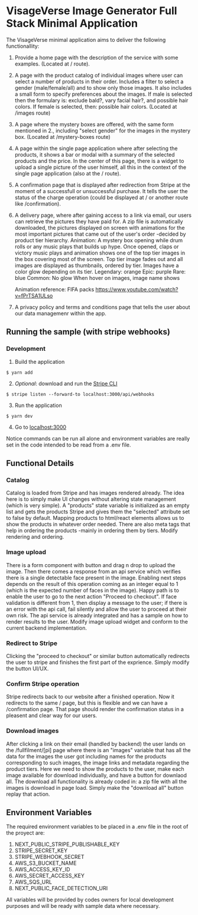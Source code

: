 # VisageVerse Image Generator Full Stack Minimal Application

The VisageVerse minimal application aims to deliver the following functionallity:
1. Provide a home page with the description of the service with some examples. (Located at / route).
2. A page with the product catalog of individual images where user can select a number of products in their order. Includes a filter to select a gender (male/female/all) and to show only those images. It also includes a small form to specify preferences about the images. If male is selected then the formulary is: exclude bald?, vary facial hair?, and possible hair colors. If female is selected, then: possible hair colors. (Located at /images route)
3. A page where the mystery boxes are offered, with the same form mentioned in 2., including "select gender" for the images in the mystery box. (Located at /mystery-boxes route)
4. A page within the single page application where after selecting the products, it shows a bar or modal with a summary of the selected products and the price. In the center of this page, there is a widget to upload a single picture of the user himself, all this in the context of the single page application (also at the / route).
5. A confirmation page that is displayed after redirection from Stripe at the moment of a successfull or unsuccessful purchase. It tells the user the status of the charge operation (could be displayed at / or another route like /confirmation).
6. A delivery page, where after gaining access to a link via email, our users can retrieve the pictures they have paid for. A zip file is automatically downloaded, the pictures displayed on screen with animations for the most important pictures that came out of the user's order -decided by product tier hierarchy.
   Animation:
   A mystery box opening while drum rolls or any music plays that builds up hype.
   Once opened, claps or victory music plays and animation shows one of the top tier images in the box covering most of the screen.
   Top tier image fades out and all images are displayed as thumbnails, ordered by tier.
   Images have a color glow depending on its tier.
   Legendary: orange
   Epic: purple
   Rare: blue
   Common: No glow
   When hover on images, image name shows

   Animation reference: FIFA packs https://www.youtube.com/watch?v=fPrTSA1ULso
8. A privacy policy and terms and conditions page that tells the user about our data managemenr within the app.



## Running the sample (with stripe webhooks)

### Development

1. Build the application
~~~shell
$ yarn add
~~~

2. _Optional_: download and run the [Stripe CLI](https://stripe.com/docs/stripe-cli)
~~~shell
$ stripe listen --forward-to localhost:3000/api/webhooks
~~~

3. Run the application
~~~shell
$ yarn dev
~~~

4. Go to [localhost:3000](http://localhost:3000)

Notice commands can be run all alone and environment variables are really set in the code intended to be read from a .env file.


## Functional Details

### Catalog

Catalog is loaded from Stripe and has images rendered already. The idea here is to simply make UI changes without altering state management (which is very simple). A "products" state variable is initialized as an empty list and gets the products Stripe and gives them the "selected" attribute set to false by default. Mapping products to html/react elements allows us to show the products in whatever order needed. There are also meta tags that help in ordering the products -mainly in ordering them by tiers. Modify rendering and ordering.

### Image upload

There is a form component with button and drag n drop to upload the image. Then there comes a response from an api service which verifies there is a single detectable face present in the image. Enabling next steps depends on the result of this operation coming as an integer equal to 1 (which is the expected number of faces in the image). Happy path is to enable the user to go to the next action "Proceed to checkout". If face validation is different from 1, then display a message to the user; if there is an error with the api call, fail silently and allow the user to proceed at their own risk. The api service is already integrated and has a sample on how to render results to the user. Modify image upload widget and conform to the current backend implementation.

### Redirect to Stripe

Clicking the "proceed to checkout" or similar button automatically redirects the user to stripe and finishes the first part of the exprience. Simply modify the button UI/UX.

### Confirm Stripe operation

Stripe redirects back to our website after a finished operation. Now it redirects to the same / page, but this is flexible and we can have a /confirmation page. That page should render the confirmation status in a pleasent and clear way for our users.

### Download images

After clicking a link on their email (handled by backend) the user lands on the /fullfilment/[pi] page where there is an "images" variable that has all the data for the images the user got including names for the products corresponding to such images, the image links and metadata regarding the product tiers. Here we need to show the products to the user, make each image available for download individually, and have a button for downlaod all. The download all functionality is already coded in: a zip file with all the images is download in page load. Simply make the "download all" button replay that action. 

## Environment Variables

The required environment variables to be placed in a .env file in the root of the proyect are:
1. NEXT_PUBLIC_STRIPE_PUBLISHABLE_KEY
2. STRIPE_SECRET_KEY
3. STRIPE_WEBHOOK_SECRET
4. AWS_S3_BUCKET_NAME
5. AWS_ACCESS_KEY_ID
6. AWS_SECRET_ACCESS_KEY
7. AWS_SQS_URL
8. NEXT_PUBLIC_FACE_DETECTION_URI

All variables will be provided by codes owners for local development purposes and will be ready with sample data where necessary.
